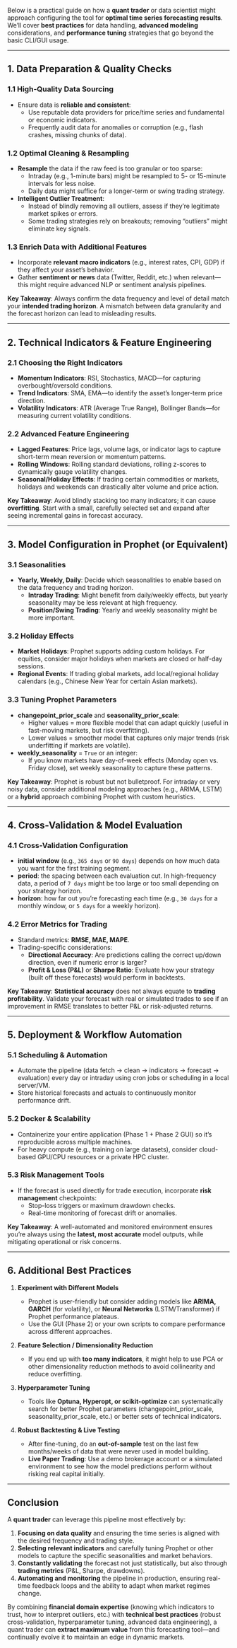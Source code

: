 Below is a practical guide on how a **quant trader** or data scientist might approach configuring the tool for **optimal time series forecasting results**. We’ll cover **best practices** for data handling, **advanced modeling** considerations, and **performance tuning** strategies that go beyond the basic CLI/GUI usage.

---

## **1. Data Preparation & Quality Checks**

### **1.1 High-Quality Data Sourcing**
- Ensure data is **reliable and consistent**:
  - Use reputable data providers for price/time series and fundamental or economic indicators.
  - Frequently audit data for anomalies or corruption (e.g., flash crashes, missing chunks of data).

### **1.2 Optimal Cleaning & Resampling**
- **Resample** the data if the raw feed is too granular or too sparse:
  - Intraday (e.g., 1-minute bars) might be resampled to 5- or 15-minute intervals for less noise.
  - Daily data might suffice for a longer-term or swing trading strategy.
- **Intelligent Outlier Treatment**:
  - Instead of blindly removing all outliers, assess if they’re legitimate market spikes or errors.
  - Some trading strategies rely on breakouts; removing “outliers” might eliminate key signals.

### **1.3 Enrich Data with Additional Features**
- Incorporate **relevant macro indicators** (e.g., interest rates, CPI, GDP) if they affect your asset’s behavior.
- Gather **sentiment or news** data (Twitter, Reddit, etc.) when relevant—this might require advanced NLP or sentiment analysis pipelines.

**Key Takeaway**: Always confirm the data frequency and level of detail match your **intended trading horizon**. A mismatch between data granularity and the forecast horizon can lead to misleading results.

---

## **2. Technical Indicators & Feature Engineering**

### **2.1 Choosing the Right Indicators**
- **Momentum Indicators**: RSI, Stochastics, MACD—for capturing overbought/oversold conditions.
- **Trend Indicators**: SMA, EMA—to identify the asset’s longer-term price direction.
- **Volatility Indicators**: ATR (Average True Range), Bollinger Bands—for measuring current volatility conditions.

### **2.2 Advanced Feature Engineering**
- **Lagged Features**: Price lags, volume lags, or indicator lags to capture short-term mean reversion or momentum patterns.
- **Rolling Windows**: Rolling standard deviations, rolling z-scores to dynamically gauge volatility changes.
- **Seasonal/Holiday Effects**: If trading certain commodities or markets, holidays and weekends can drastically alter volume and price action.

**Key Takeaway**: Avoid blindly stacking too many indicators; it can cause **overfitting**. Start with a small, carefully selected set and expand after seeing incremental gains in forecast accuracy.

---

## **3. Model Configuration in Prophet (or Equivalent)**

### **3.1 Seasonalities**
- **Yearly, Weekly, Daily**: Decide which seasonalities to enable based on the data frequency and trading horizon.
  - **Intraday Trading**: Might benefit from daily/weekly effects, but yearly seasonality may be less relevant at high frequency.
  - **Position/Swing Trading**: Yearly and weekly seasonality might be more important.

### **3.2 Holiday Effects**
- **Market Holidays**: Prophet supports adding custom holidays. For equities, consider major holidays when markets are closed or half-day sessions.
- **Regional Events**: If trading global markets, add local/regional holiday calendars (e.g., Chinese New Year for certain Asian markets).

### **3.3 Tuning Prophet Parameters**
- **changepoint_prior_scale** and **seasonality_prior_scale**:
  - Higher values = more flexible model that can adapt quickly (useful in fast-moving markets, but risk overfitting).
  - Lower values = smoother model that captures only major trends (risk underfitting if markets are volatile).
- **weekly_seasonality** = `True` or an integer:
  - If you know markets have day-of-week effects (Monday open vs. Friday close), set weekly seasonality to capture these patterns.

**Key Takeaway**: Prophet is robust but not bulletproof. For intraday or very noisy data, consider additional modeling approaches (e.g., ARIMA, LSTM) or a **hybrid** approach combining Prophet with custom heuristics.

---

## **4. Cross-Validation & Model Evaluation**

### **4.1 Cross-Validation Configuration**
- **initial window** (e.g., `365 days` or `90 days`) depends on how much data you want for the first training segment.
- **period**: the spacing between each evaluation cut. In high-frequency data, a period of `7 days` might be too large or too small depending on your strategy horizon.
- **horizon**: how far out you’re forecasting each time (e.g., `30 days` for a monthly window, or `5 days` for a weekly horizon).

### **4.2 Error Metrics for Trading**
- Standard metrics: **RMSE, MAE, MAPE**.  
- Trading-specific considerations:
  - **Directional Accuracy**: Are predictions calling the correct up/down direction, even if numeric error is larger?
  - **Profit & Loss (P&L)** or **Sharpe Ratio**: Evaluate how your strategy (built off these forecasts) would perform in backtests.

**Key Takeaway**: **Statistical accuracy** does not always equate to **trading profitability**. Validate your forecast with real or simulated trades to see if an improvement in RMSE translates to better P&L or risk-adjusted returns.

---

## **5. Deployment & Workflow Automation**

### **5.1 Scheduling & Automation**
- Automate the pipeline (data fetch → clean → indicators → forecast → evaluation) every day or intraday using cron jobs or scheduling in a local server/VM.
- Store historical forecasts and actuals to continuously monitor performance drift.

### **5.2 Docker & Scalability**
- Containerize your entire application (Phase 1 + Phase 2 GUI) so it’s reproducible across multiple machines.
- For heavy compute (e.g., training on large datasets), consider cloud-based GPU/CPU resources or a private HPC cluster.

### **5.3 Risk Management Tools**
- If the forecast is used directly for trade execution, incorporate **risk management** checkpoints:
  - Stop-loss triggers or maximum drawdown checks.
  - Real-time monitoring of forecast drift or anomalies.

**Key Takeaway**: A well-automated and monitored environment ensures you’re always using the **latest, most accurate** model outputs, while mitigating operational or risk concerns.

---

## **6. Additional Best Practices**

1. **Experiment with Different Models**  
   - Prophet is user-friendly but consider adding models like **ARIMA, GARCH** (for volatility), or **Neural Networks** (LSTM/Transformer) if Prophet performance plateaus.  
   - Use the GUI (Phase 2) or your own scripts to compare performance across different approaches.

2. **Feature Selection / Dimensionality Reduction**  
   - If you end up with **too many indicators**, it might help to use PCA or other dimensionality reduction methods to avoid collinearity and reduce overfitting.

3. **Hyperparameter Tuning**  
   - Tools like **Optuna, Hyperopt, or scikit-optimize** can systematically search for better Prophet parameters (changepoint_prior_scale, seasonality_prior_scale, etc.) or better sets of technical indicators.

4. **Robust Backtesting & Live Testing**  
   - After fine-tuning, do an **out-of-sample** test on the last few months/weeks of data that were never used in model building.
   - **Live Paper Trading**: Use a demo brokerage account or a simulated environment to see how the model predictions perform without risking real capital initially.

---

## **Conclusion**

A **quant trader** can leverage this pipeline most effectively by:

1. **Focusing on data quality** and ensuring the time series is aligned with the desired frequency and trading style.  
2. **Selecting relevant indicators** and carefully tuning Prophet or other models to capture the specific seasonalities and market behaviors.  
3. **Constantly validating** the forecast not just statistically, but also through **trading metrics** (P&L, Sharpe, drawdowns).  
4. **Automating and monitoring** the pipeline in production, ensuring real-time feedback loops and the ability to adapt when market regimes change.

By combining **financial domain expertise** (knowing which indicators to trust, how to interpret outliers, etc.) with **technical best practices** (robust cross-validation, hyperparameter tuning, advanced data engineering), a quant trader can **extract maximum value** from this forecasting tool—and continually evolve it to maintain an edge in dynamic markets.